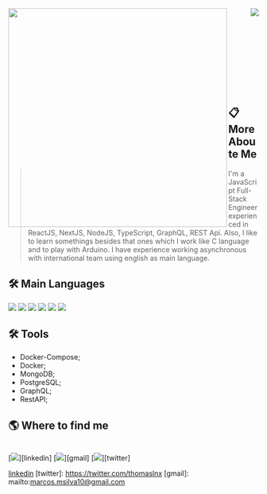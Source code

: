 <!-- <img src="assets/GitReadme.png" align="center" width="100%" /> -->

<a href="https://github.com/thomaslnx">
  <img width="440" align="left" src="https://github-readme-stats.vercel.app/api?username=thomaslnx&show_icons=true&theme=radical" />
</a>
<a href="https://github.com/thomaslnx/github-readme-stats">
  <img align="right" src="https://github-readme-stats.anuraghazra1.vercel.app/api/top-langs/?username=thomaslnx&layout=compact&theme=blue-green" />
</a>

<br><br><br><br><br><br><br><br><br>
## 📋  **More Aboute Me**

> I'm a JavaScript Full-Stack Engineer
>experienced in ReactJS, NextJS, NodeJS, TypeScript, GraphQL, REST Api. Also, I like to learn somethings
>besides that ones which I work like C language and
>to play with Arduino. I have experience working asynchronous with international team using english as main language.

## 🛠 **Main Languages**

![](https://img.shields.io/badge/JavaScript-script-yellow?style=flat-square&logo=javascript) 
![](https://img.shields.io/badge/TypeScript-script-blue?style=flat-square&logo=TypeScript) 
![](https://img.shields.io/badge/CSS3-style-blue?style=flat-square&logo=CSS3) 
![](https://img.shields.io/badge/HTML5-markup-yellow?style=flat-square&logo=HTML5) 
![](https://img.shields.io/badge/ReactJS-framework-blue?style=flat-square&logo=react) 
![](https://img.shields.io/badge/NodeJS-runtime-green?style=flat-square&logo=node.js)

## 🛠 **Tools**

- Docker-Compose;
- Docker;
- MongoDB;
- PostgreSQL;
- GraphQL;
- RestAPI;

## 🌎 **Where to find me**
<br />
[<img src="https://img.shields.io/badge/Linkedin-Marcos--Moura%20Linkedin-blue" />][linkedin]
[<img src="https://img.shields.io/badge/Gmail-Marcos%20Email-red" />][gmail]
[<img src="https://img.shields.io/badge/Twitter-Marcos%20Twitter-blue"/>][twitter]

[linkedin](https://www.linkedin.com/in/marcos-de-moura-silva/)
[twitter]: https://twitter.com/thomaslnx
[gmail]: mailto:marcos.msilva10@gmail.com

